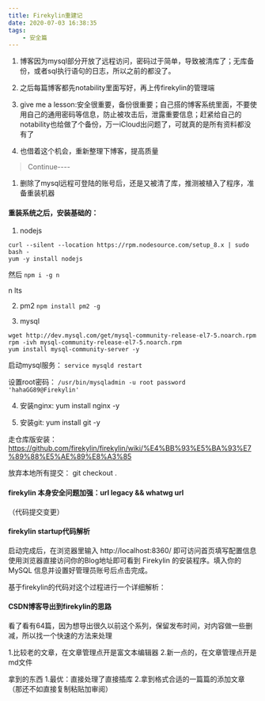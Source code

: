 ```yaml
---
title: Firekylin重建记
date: 2020-07-03 16:38:35
tags:
    - 安全篇
---
```


1. 博客因为mysql部分开放了远程访问，密码过于简单，导致被清库了；无库备份，或者sql执行语句的日志，所以之前的都没了。

2. 之后每篇博客都先notability里面写好，再上传firekylin的管理端

3. give me a lesson:安全很重要，备份很重要；自己搭的博客系统里面，不要使用自己的通用密码等信息，防止被攻击后，泄露重要信息；赶紧给自己的notability也给做了个备份，万一iCloud出问题了，可就真的是所有资料都没有了

4. 也借着这个机会，重新整理下博客，提高质量



> Continue----
1. 删除了mysql远程可登陆的账号后，还是又被清了库，推测被植入了程序，准备重装机器

#### 重装系统之后，安装基础的：

1. nodejs
```
curl --silent --location https://rpm.nodesource.com/setup_8.x | sudo bash -
yum -y install nodejs
```

然后
```npm i -g n```

n lts

2. pm2
```npm install pm2 -g```


3. mysql
```
wget http://dev.mysql.com/get/mysql-community-release-el7-5.noarch.rpm
rpm -ivh mysql-community-release-el7-5.noarch.rpm
yum install mysql-community-server -y
```

启动mysql服务：
```service mysqld restart```

设置root密码：
```/usr/bin/mysqladmin -u root password 'hahaGG89@Firekylin'```


4. 安装nginx:
yum install nginx -y


5. 安装git:
yum install git -y

走仓库版安装：
https://github.com/firekylin/firekylin/wiki/%E4%BB%93%E5%BA%93%E7%89%88%E5%AE%89%E8%A3%85

放弃本地所有提交：
git checkout .


#### firekylin 本身安全问题加强：url legacy && whatwg url
 （代码提交变更）


 #### firekylin startup代码解析
 启动完成后，在浏览器里输入 http://localhost:8360/ 即可访问首页填写配置信息
使用浏览器直接访问你的Blog地址即可看到 Firekylin 的安装程序。填入你的 MySQL 信息并设置好管理员账号后点击完成。

基于firekylin的代码对这个过程进行一个详细解析：



#### CSDN博客导出到firekylin的思路
看了看有64篇，因为想导出很久以前这个系列，保留发布时间，对内容做一些删减，所以找一个快速的方法来处理

1.比较老的文章，在文章管理点开是富文本编辑器
2.新一点的，在文章管理点开是md文件


拿到的东西
1.最优：直接处理了直接插库
2.拿到格式合适的一篇篇的添加文章（那还不如直接复制粘贴加审阅）

